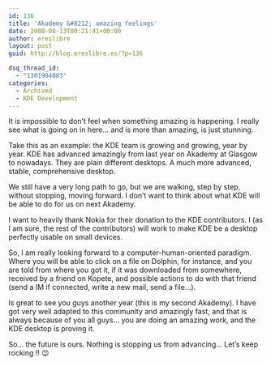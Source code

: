 ```yaml
---
id: 136
title: 'Akademy &#8212; amazing feelings'
date: 2008-08-13T00:21:41+00:00
author: ereslibre
layout: post
guid: http://blog.ereslibre.es/?p=136

dsq_thread_id:
  - "1301904083"
categories:
  - Archived
  - KDE Development
---
```

It is impossible to don&#8217;t feel when something amazing is happening. I really see what is going on in here&#8230; and is more than amazing, is just stunning.

Take this as an example: the KDE team is growing and growing, year by year. KDE has advanced amazingly from last year on Akademy at Glasgow to nowadays. They are plain different desktops. A much more advanced, stable, comprehensive desktop.

We still have a very long path to go, but we are walking, step by step, without stopping, moving forward. I don&#8217;t want to think about what KDE will be able to do for us on next Akademy.

I want to heavily thank Nokia for their donation to the KDE contributors. I (as I am sure, the rest of the contributors) will work to make KDE be a desktop perfectly usable on small devices.

So, I am really looking forward to a computer-human-oriented paradigm. Where you will be able to click on a file on Dolphin, for instance, and you are told from where you got it, if it was downloaded from somewhere, received by a friend on Kopete, and possible actions to do with that friend (send a IM if connected, write a new mail, send a file&#8230;).

Is great to see you guys another year (this is my second Akademy). I have got very well adapted to this community and amazingly fast, and that is always because of you all guys&#8230; you are doing an amazing work, and the KDE desktop is proving it.

So&#8230; the future is ours. Nothing is stopping us from advancing&#8230; Let&#8217;s keep rocking !! 😉
